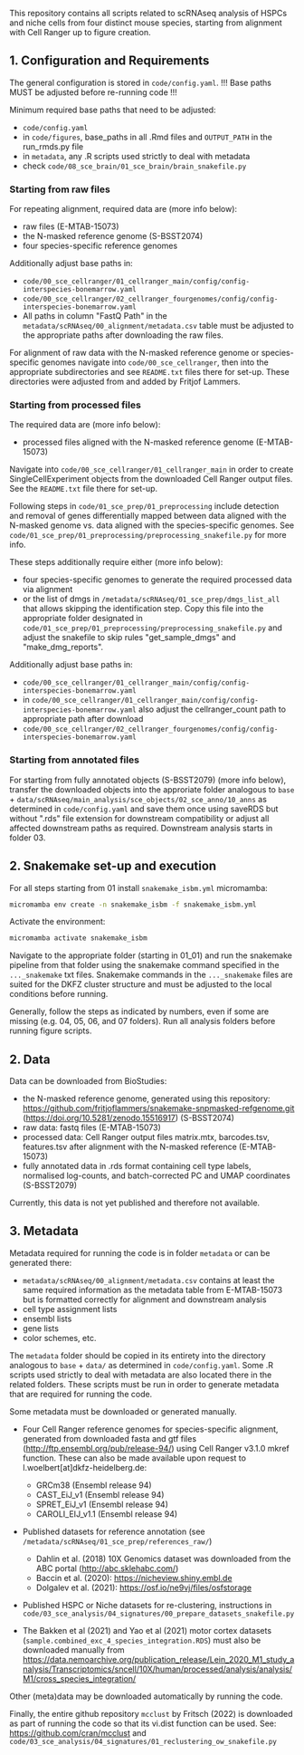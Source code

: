 
This repository contains all scripts related to scRNAseq analysis of HSPCs
and niche cells from four distinct mouse species, starting from 
alignment with Cell Ranger up to figure creation.

## 1. Configuration and Requirements

The general configuration is stored in `code/config.yaml`.
!!! Base paths MUST be adjusted before re-running code !!!

Minimum required base paths that need to be adjusted:
 - `code/config.yaml`
 - in `code/figures`, base_paths in all .Rmd files and `OUTPUT_PATH` in the run_rmds.py file
 - in `metadata`, any .R scripts used strictly to deal with metadata
 - check `code/08_sce_brain/01_sce_brain/brain_snakefile.py`

### Starting from raw files

For repeating alignment, required data are (more info below):

 - raw files (E-MTAB-15073) 
 - the N-masked reference genome (S-BSST2074) 
 - four species-specific reference genomes 

Additionally adjust base paths in:
 - `code/00_sce_cellranger/01_cellranger_main/config/config-interspecies-bonemarrow.yaml` 
 - `code/00_sce_cellranger/02_cellranger_fourgenomes/config/config-interspecies-bonemarrow.yaml` 
 - All paths in column "FastQ Path" in the `metadata/scRNAseq/00_alignment/metadata.csv` table must be adjusted to the appropriate paths after downloading the raw files.

For alignment of raw data with the N-masked reference genome or 
species-specific genomes navigate into
`code/00_sce_cellranger`, then into the appropriate subdirectories and 
see `README.txt` files there for set-up. 
These directories were adjusted from and added by Fritjof Lammers.

### Starting from processed files

The required data are (more info below):

 - processed files aligned with the N-masked reference genome (E-MTAB-15073) 
 
Navigate into `code/00_sce_cellranger/01_cellranger_main` in order to create 
SingleCellExperiment objects from the downloaded Cell Ranger output files.
See the `README.txt` file there for set-up.

Following steps in `code/01_sce_prep/01_preprocessing` include detection
and removal of genes differentially mapped between data aligned with the 
N-masked genome vs. data aligned with the species-specific genomes. 
See `code/01_sce_prep/01_preprocessing/preprocessing_snakefile.py` for more info.

These steps additionally require either (more info below):

 - four species-specific genomes to generate the required processed data via alignment
 - or the list of dmgs in `/metadata/scRNAseq/01_sce_prep/dmgs_list_all` that allows skipping the identification step. Copy this file into the appropriate folder designated in `code/01_sce_prep/01_preprocessing/preprocessing_snakefile.py` and adjust the snakefile to skip rules "get_sample_dmgs" and "make_dmg_reports".

Additionally adjust base paths in:
 - `code/00_sce_cellranger/01_cellranger_main/config/config-interspecies-bonemarrow.yaml`
 - in `code/00_sce_cellranger/01_cellranger_main/config/config-interspecies-bonemarrow.yaml` also adjust the cellranger_count path to appropriate path after download
 - `code/00_sce_cellranger/02_cellranger_fourgenomes/config/config-interspecies-bonemarrow.yaml` 

### Starting from annotated files

For starting from fully annotated objects (S-BSST2079) (more info below),
transfer the downloaded
objects into the approriate folder analogous to 
`base` + `data/scRNAseq/main_analysis/sce_objects/02_sce_anno/10_anns` as 
determined in `code/config.yaml` and save them once using saveRDS but without 
".rds" file extension for downstream compatibility or adjust all affected
downstream paths as required.
Downstream analysis starts in folder 03.

## 2. Snakemake set-up and execution

For all steps starting from 01 install `snakemake_isbm.yml` micromamba:

```bash
micromamba env create -n snakemake_isbm -f snakemake_isbm.yml
```

Activate the environment: 

```bash
micromamba activate snakemake_isbm
```

Navigate to the appropriate folder (starting in 01_01) and run the snakemake
pipeline from that folder using the snakemake command specified 
in the `..._snakemake` txt files. Snakemake commands in the `..._snakemake` 
files are suited for the DKFZ cluster 
structure and must be adjusted to the local conditions before running.

Generally, follow the steps as indicated by numbers, even if some are missing 
(e.g. 04, 05, 06, and 07 folders).
Run all analysis folders before running figure scripts.


## 2. Data

Data can be downloaded from BioStudies:

 - the N-masked reference genome, generated using this repository: https://github.com/fritjoflammers/snakemake-snpmasked-refgenome.git (https://doi.org/10.5281/zenodo.15516917) (S-BSST2074) 
 - raw data: fastq files (E-MTAB-15073)
 - processed data: Cell Ranger output files matrix.mtx, barcodes.tsv, features.tsv after alignment with the N-masked reference (E-MTAB-15073)
 - fully annotated data in .rds format containing cell type labels, normalised log-counts, and batch-corrected PC and UMAP coordinates (S-BSST2079)

Currently, this data is not yet published and therefore not available.
 
 
## 3. Metadata
 
Metadata required for running the code is in folder `metadata` or can be 
generated there:

 - `metadata/scRNAseq/00_alignment/metadata.csv` contains at least the same required information as the metadata table from E-MTAB-15073 but is formatted correctly for alignment and downstream analysis
 - cell type assignment lists
 - ensembl lists
 - gene lists
 - color schemes, etc.

The `metadata` folder should be copied in its entirety into the directory 
analogous to `base` + `data/` as determined in `code/config.yaml`. 
Some .R scripts used strictly to deal with metadata are also located there in
the related folders.
These scripts must be run in order to generate metadata that are required for
running the code.
 

Some metadata must be downloaded or generated manually.
 
- Four Cell Ranger reference genomes for species-specific alignment, generated from downloaded fasta and gtf files (http://ftp.ensembl.org/pub/release-94/) using Cell Ranger v3.1.0 mkref function. These can also be made available upon request to l.woelbert[at]dkfz-heidelberg.de:
  - GRCm38 (Ensembl release 94)
  - CAST_EiJ_v1 (Ensembl release 94)
  - SPRET_EiJ_v1 (Ensembl release 94)
  - CAROLI_EIJ_v1.1  (Ensembl release 94)
 
- Published datasets for reference annotation (see `/metadata/scRNAseq/01_sce_prep/references_raw/`)
  - Dahlin et al. (2018) 10X Genomics dataset was downloaded from the ABC portal (http://abc.sklehabc.com/)
  - Baccin et al. (2020): https://nicheview.shiny.embl.de
  - Dolgalev et al. (2021): https://osf.io/ne9vj/files/osfstorage 
 
- Published HSPC or Niche datasets for re-clustering, instructions in `code/03_sce_analysis/04_signatures/00_prepare_datasets_snakefile.py`

- The Bakken et al (2021) and Yao et al (2021) motor cortex datasets (`sample.combined_exc_4_species_integration.RDS`) must also be downloaded manually from https://data.nemoarchive.org/publication_release/Lein_2020_M1_study_analysis/Transcriptomics/sncell/10X/human/processed/analysis/analysis/M1/cross_species_integration/


Other (meta)data may be downloaded automatically by running the code.

Finally, the entire github repository `mcclust` by Fritsch (2022) is 
downloaded as part of running the code so that its vi.dist function can be used.
See: https://github.com/cran/mcclust and 
`code/03_sce_analysis/04_signatures/01_reclustering_ow_snakefile.py`

